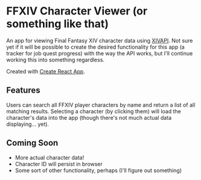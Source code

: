 # FFXIV Character Viewer (or something like that)

An app for viewing Final Fantasy XIV character data using [XIVAPI](https://xivapi.com/). Not sure yet if it will be possible to create the desired functionality for this app (a tracker for job quest progress) with the way the API works, but I'll continue working this into something regardless.

Created with [Create React App](https://github.com/facebook/create-react-app).

## Features

Users can search all FFXIV player characters by name and return a list of all matching results. Selecting a character (by clicking them) will load the character's data into the app (though there's not much actual data displaying... yet).

## Coming Soon
- More actual character data!
- Character ID will persist in browser
- Some sort of other functionality, perhaps (I'll figure out something)